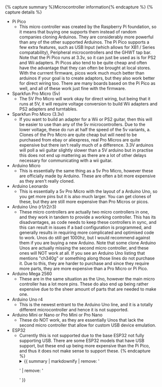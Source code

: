 {% capture summary %}Microcontroller information{% endcapture %}
{% capture details %}
* Pi Pico 
  * This micro controller was created by the Raspberry Pi foundation, so it means that buying one supports them instead of random companies cloning Arduinos. They are considerably more powerful than any of the other supported Arduinos. The Pi Pico supports a few extra features, such as USB Input (which allows for XB1 / Series compatability), Peripheral microcontrollers and the GHWT tap bar. Note that the Pi Pico runs at 3.3v, so it can just be used as is for PS2 and Wii adapters. Pi Picos also tend to be quite cheap and often have the advantage that they can often be brought at local stores. With the currrent firmware, picos work much much better than arduinos if your goal is to create adaptors, but they also work better for direct wiring too. There are many boards based on the Pi Pico as well, and all of these work just fine with the firmware.
* Sparkfun Pro Micro (5v)
  * The 5V Pro Micro will work okay for direct wiring, but being that it runs at 5V, it will require voltage conversion to build Wii adapters and PS2 adapters and turntables.
* Sparkfun Pro Micro (3.3v)
  * If you want to build an adapter for a Wii or PS2 guitar, then this will be easier to use than any of the 5v microcontrollers. Due to the lower voltage, these do run at half the speed of the 5v variants, a. Clones of the Pro Micro are quite cheap but will need to be purchased from ebay or aliexpress, real Pro Micros are quite expensive but there isn't really much of a difference. 3.3V arduinos will poll a wii guitar slightly slower than a 5V arduino but in practise this does not end up mattering as there are a lot of other delays necessary for communicating with a wii guitar.
* Arduino Micro
  * This is essentially the same thing as a 5v Pro Micro, however these are officially made by Arduino. These are often a bit more expensive as they aren't really cloned.
* Arduino Leonardo
  * This is essentially a 5v Pro Micro with the layout of a Arduino Uno, so you get more pins but it is also much larger. You can get clones of these, but they are still more expensive than Pro Micros or picos.
* Arduino Uno (r1/r2/r3)
  * These micro controllers are actually two micro controllers in one, and they work in tandem to provide a working controller. This has its disadvantages, as code needs to keep these controllers in sync, and this can result in issues if a bad configuration is programmed, and generally results in requiring more complicated and optimised code to work. Unos do still get 1000hz, but I would recommend against them if you are buying a new Arduino. Note that some clone Arduino Unos are actually missing the second micro controller, and these ones will NOT work at all. If you see an Arduino Uno listing that mentions "ch340g" or something along those lines do not purchase it. Due to this, they are harder to purchase and since they require more parts, they are more expensive than a Pro Micro or Pi Pico.
* Arduino Mega 2560
  * These are in the same situation as the Uno, however the main micro controller has a lot more pins. These do also end up being rather expensive due to the sheer amount of parts that are needed to make one.
* Arduino Uno r4
  * This is the newest entrant to the Arduino Uno line, and it is a totally different microcontroller and hence it is not supported.
* Arduino Mini or Nano or Pro Mini or Pro Nano
  * These do NOT work, as they are essentially Unos that lack the second micro controller that allow for custom USB device emulation.
* ESP32
  * Currently this is not supported due to the base ESP32 not fully supporting USB. There are some ESP32 models that have USB support, but these end up being more expensive than the Pi Pico, and thus it does not make sense to support these.
{% endcapture %}
    <details>
      <summary>
        {{ summary | markdownify | remove: '<p>' | remove: '</p>' }}
      </summary>
      {{ details | markdownify }}
    </details>